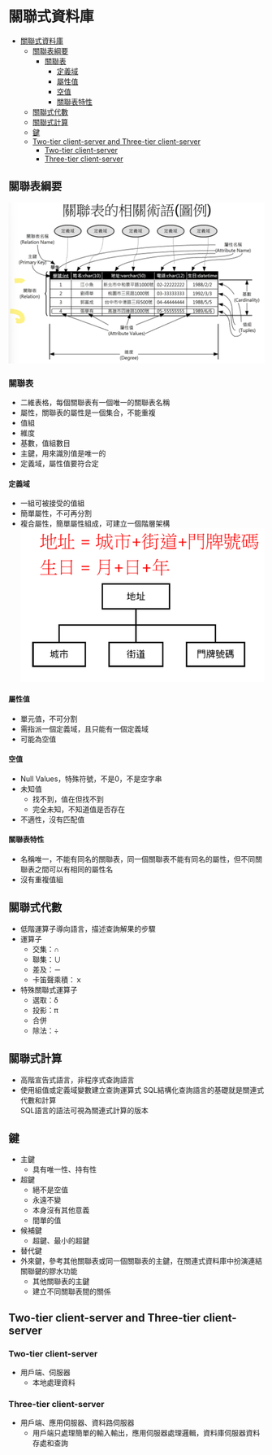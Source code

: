 關聯式資料庫
===
- [關聯式資料庫](#關聯式資料庫)
  - [關聯表綱要](#關聯表綱要)
    - [關聯表](#關聯表)
      - [定義域](#定義域)
      - [屬性值](#屬性值)
      - [空值](#空值)
      - [關聯表特性](#關聯表特性)
  - [關聯式代數](#關聯式代數)
  - [關聯式計算](#關聯式計算)
  - [鍵](#鍵)
  - [Two-tier client-server and Three-tier client-server](#two-tier-client-server-and-three-tier-client-server)
    - [Two-tier client-server](#two-tier-client-server)
    - [Three-tier client-server](#three-tier-client-server)


## 關聯表綱要
![relation](image/relation.png)
### 關聯表
- 二維表格，每個關聯表有一個唯一的關聯表名稱
- 屬性，關聯表的屬性是一個集合，不能重複
- 值組
- 維度
- 基數，值組數目
- 主鍵，用來識別值是唯一的
- 定義域，屬性值要符合定

#### 定義域
- 一組可被接受的值組
- 簡單屬性，不可再分割
- 複合屬性，簡單屬性組成，可建立一個階層架構  
![attribute](image/attributr.png)

#### 屬性值
- 單元值，不可分割
- 需指派一個定義域，且只能有一個定義域
- 可能為空值

#### 空值
- Null Values，特殊符號，不是0，不是空字串
- 未知值
  - 找不到，值在但找不到
  - 完全未知，不知道值是否存在
- 不適性，沒有匹配值

#### 關聯表特性
- 名稱唯一，不能有同名的關聯表，同一個關聯表不能有同名的屬性，但不同關聯表之間可以有相同的屬性名
- 沒有重複值組

## 關聯式代數
- 低階運算子導向語言，描述查詢解果的步驟
- 運算子
  - 交集：∩
  - 聯集：∪ 
  - 差及：－ 
  - 卡笛聲乘積：ｘ
- 特殊關聯式運算子
  - 選取：δ 
  - 投影：π
  - 合併
  - 除法：÷ 
  

## 關聯式計算
- 高階宣告式語言，非程序式查詢語言
- 使用組值或定義域變數建立查詢運算式
SQL結構化查詢語言的基礎就是關連式代數和計算  
SQL語言的語法可視為關連式計算的版本

## 鍵
- 主鍵
  - 具有唯一性、持有性
- 超鍵
  - 絕不是空值
  - 永遠不變
  - 本身沒有其他意義
  - 間單的值
- 候補鍵
  - 超鍵、最小的超鍵
- 替代鍵
- 外來鍵，參考其他關聯表或同一個關聯表的主鍵，在關連式資料庫中扮演連結關聯鍵的膠水功能
  - 其他關聯表的主鍵
  - 建立不同關聯表間的關係

## Two-tier client-server and Three-tier client-server 
### Two-tier client-server
- 用戶端、伺服器  
  - 本地處理資料


### Three-tier client-server
- 用戶端、應用伺服器、資料路伺服器
  - 用戶端只處理簡單的輸入輸出，應用伺服器處理邏輯，資料庫伺服器資料存處和查詢

